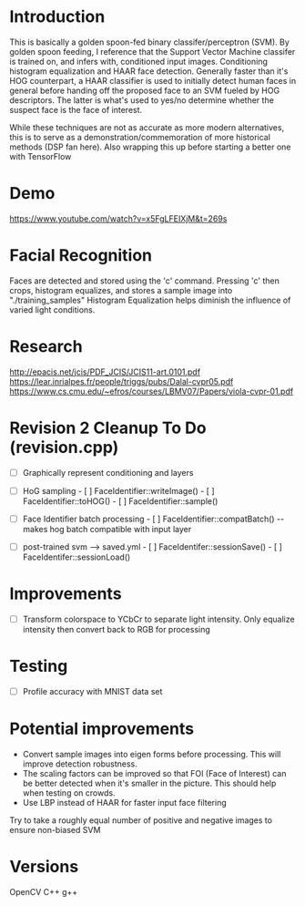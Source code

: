 # Introduction
This is basically a golden spoon-fed binary classifer/perceptron (SVM). By golden spoon feeding, I reference that the Support Vector Machine classifer is trained on, and infers with, conditioned input images. Conditioning histogram equalization and HAAR face detection. Generally faster than it's HOG counterpart, a HAAR classifier is used to initially detect human faces in general before handing off the proposed face to an SVM fueled by HOG descriptors. The latter is what's used to yes/no determine whether the suspect face is the face of interest.

While these techniques are not as accurate as more modern alternatives, this is to serve as a demonstration/commemoration of more historical methods (DSP fan here). Also wrapping this up before starting a better one with TensorFlow 

# Demo
https://www.youtube.com/watch?v=x5FgLFEIXjM&t=269s

# Facial Recognition
Faces are detected and stored using the 'c' command.
Pressing 'c' then crops, histogram equalizes, and stores a sample image into "./training_samples"
Histogram Equalization helps diminish the influence of varied light conditions.

# Research
http://epacis.net/jcis/PDF_JCIS/JCIS11-art.0101.pdf
https://lear.inrialpes.fr/people/triggs/pubs/Dalal-cvpr05.pdf
https://www.cs.cmu.edu/~efros/courses/LBMV07/Papers/viola-cvpr-01.pdf


# Revision 2 Cleanup To Do (revision.cpp)
- [ ] Graphically represent conditioning and layers
- [ ] HoG sampling
        - [ ] FaceIdentifier::writeImage()
        - [ ] FaceIdentifier::toHOG()
        - [ ] FaceIdentifier::sample()
        
- [ ] Face Identifier batch processing
        - [ ] FaceIdentifier::compatBatch() -- makes hog batch compatible with input layer
        
- [ ] post-trained svm --> saved.yml
        - [ ] FaceIdentifer::sessionSave()
        - [ ] FaceIdentifer::sessionLoad()

# Improvements
- [ ] Transform colorspace to YCbCr to separate light intensity. Only equalize intensity then convert back to RGB for processing

# Testing
- [ ] Profile accuracy with MNIST data set


# Potential improvements
- Convert sample images into eigen forms before processing. This will improve detection robustness.
- The scaling factors can be improved so that FOI (Face of Interest) can be better detected when it's smaller in the picture. This should help when testing on crowds.
- Use LBP instead of HAAR for faster input face filtering


Try to take a roughly equal number of positive and negative images to ensure non-biased SVM

# Versions
OpenCV 
C++
g++
